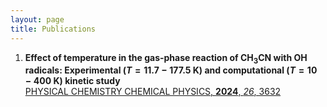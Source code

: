 ```yaml
---
layout: page
title: Publications
---
```


1. **Effect of temperature in the gas-phase reaction of CH<sub>3</sub>CN with OH radicals: Experimental ($T=11.7-177.5$ K) and computational ($T=10-400$ K) kinetic study**</br>
[PHYSICAL CHEMISTRY CHEMICAL PHYSICS, **2024**, _26_, 3632](https://pubs.rsc.org/en/content/articlelanding/2024/cp/d3cp04944b)
